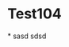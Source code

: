 # Test104
<p>
  <script >
  console.warn('1111ddd__11')
</script>
    </p>
* sasd
    sdsd
<script >
  console.warn('22ddd__')
</script>
